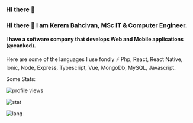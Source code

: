 ### Hi there 👋

### Hi there 👋  I am Kerem Bahcivan, MSc IT & Computer Engineer. 
#### I have a software company that develops Web and Mobile applications (@cankod).

Here are some of the languages I use fondly ⚡
Php, React, React Native, Ionic, Node, Express, Typescript, Vue, MongoDb, MySQL, Javascript.



Some Stats:

![profile views](https://komarev.com/ghpvc/?username=bkeremm)

![stat](https://github-readme-stats.vercel.app/api?username=bkeremm&show_icons=true&title_color=fff&icon_color=79ff97&text_color=9f9f9f&bg_color=151515&count_private=true)

![lang](https://github-readme-stats.vercel.app/api/top-langs/?username=bkeremm)
